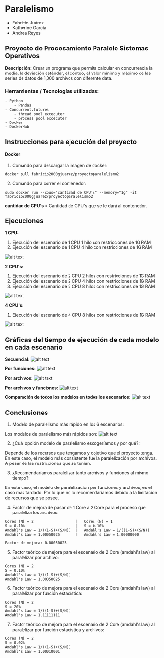 # Paralelismo
* Fabricio Juárez
* Katherine García
* Andrea Reyes


## Proyecto de Procesamiento Paralelo Sistemas Operativos


**Descripción:** Crear un programa que permita calcular en concurrencia la media, la deviación estándar, el conteo, el valor mínimo y máximo de las series de datos de 1,000 archivos con diferente data.


### Herramientas / Tecnologías utilizadas:
```
- Python
    - Pandas
- Concurrent.futures
    - thread pool excecuter
    - process pool excecuter
- Docker
- DockerHub
```

## Instrucciones para ejecución del proyecto
#### Docker
1. Comando para descargar la imagen de docker:
```
docker pull fabricio2000gjuarez/proyectoparalelismo2
```

2. Comando para correr el contenedor:
```
sudo docker run --cpus="cantidad de CPU's" --memory="1g" -it fabricio2000gjuarez/proyectoparalelismo2
```

**cantidad de CPU's** = Cantidad de CPU's que se le dará al contenedor.

## Ejecuciones
**1 CPU:**
1. Ejecución del escenario de 1 CPU 1 hilo con restricciones de 1G RAM
2. Ejecución del escenario de 1 CPU 4 hilo con restricciones de 1G RAM

![alt text](https://github.com/katherineggs/Paralelismo/blob/main/1%20core.png)



**2 CPU's:**
1. Ejecución del escenario de 2 CPU 2 hilos con restricciones de 1G RAM
2. Ejecución del escenario de 2 CPU 4 hilos con restricciones de 1G RAM
3. Ejecución del escenario de 2 CPU 8 hilos con restricciones de 1G RAM

![alt text](https://github.com/katherineggs/Paralelismo/blob/main/2cores.png)


**4 CPU's:**
1. Ejecución del escenario de 4 CPU 8 hilos con restricciones de 1G RAM

![alt text](https://github.com/katherineggs/Paralelismo/blob/main/core4.png)



## Gráficas del tiempo de ejecución de cada modelo en cada escenario
**Secuencial:**
![alt text](https://github.com/katherineggs/Paralelismo/blob/main/GrafsSecuenciales.png)

**Por funciones:**
![alt text](https://github.com/katherineggs/Paralelismo/blob/main/GrafsFunciones.png)

**Por archivos:**
![alt text](https://github.com/katherineggs/Paralelismo/blob/main/GrafsArchivos.png)

**Por archivos y funciones:**
![alt text](https://github.com/katherineggs/Paralelismo/blob/main/ArchivosFuncs.png)

**Comparación de todos los modelos en todos los escenarios:**
![alt text](https://github.com/katherineggs/Paralelismo/blob/main/todas.png)


## Conclusiones
1. Modelo de paralelismo más rápido en los 6 escenarios:

Los modelos de paralelismo más rápidos son:
![alt text](https://github.com/katherineggs/Paralelismo/blob/main/PREGUNTA1.jpeg)


2. ¿Cuál opción modelo de paralelismo escogeríamos y por qué?:

Depende de los recursos que tengamos y objetivo que el proyecto tenga. En este caso, el modelo más consistente fue la paralelización por archivos. A pesar de las restricciones que se tenían.

3. ¿Recomendaríamos paralelizar tanto archivos y funciones al mismo tiempo?:

En este caso, el modelo de paralelizacion por funciones y archivos, es el caso mas tardado. Por lo que no lo recomendariamos debido a la limitacion de recursos que se posee.

4. Factor de mejora de pasar de 1 Core a 2 Core para el proceso que paraleliza los archivos:

```
Cores (N) = 2                   |   Cores (N) = 1 
S = 0.10%                       |   S = 0.10%
Amdahl's Law = 1/((1-S)+(S/N))  |   Amdahl's Law = 1/((1-S)+(S/N))
Amdahl's Law = 1.00050025       |   Amdahl's Law = 1.00000000

Factor de mejora: 0.00050025
```

5. Factor teórico de mejora para el escenario de 2 Core (amdahl's law) al paralelizar por archivo:

```
Cores (N) = 2 
S = 0.10%
Amdahl's Law = 1/((1-S)+(S/N))  
Amdahl's Law = 1.00050025       
```

6. Factor teórico de mejora para el escenario de 2 Core (amdahl's law) al paralelizar por función estadística:

```
Cores (N) = 2 
S = 20%
Amdahl's Law = 1/((1-S)+(S/N))  
Amdahl's Law = 1.11111111      
```

7. Factor teórico de mejora para el escenario de 2 Core (amdahl's law) al paralelizar por función estadística y archivos:

```
Cores (N) = 2 
S = 0.02%
Amdahl's Law = 1/((1-S)+(S/N))  
Amdahl's Law = 1.00010001      
```




